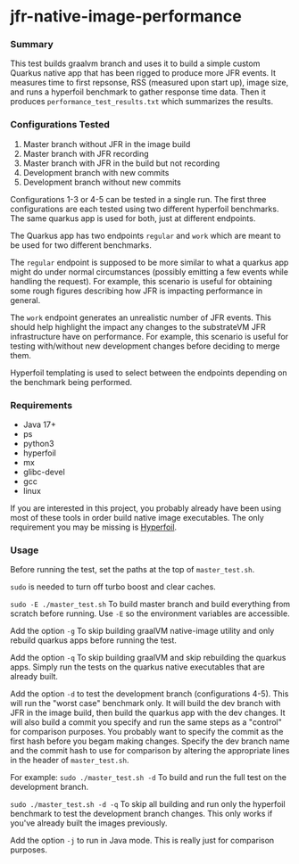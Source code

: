 # jfr-native-image-performance

### Summary
This test builds graalvm branch and uses it to build a simple custom Quarkus native app that has been rigged to produce more JFR events. It measures time to first repsonse, RSS (measured upon start up), image size, and runs a hyperfoil benchmark to gather response time data. Then it produces `performance_test_results.txt` which summarizes the results. 

### Configurations Tested

1. Master branch without JFR in the image build
2. Master branch with JFR recording 
3. Master branch with JFR in the build but not recording
4. Development branch with new commits
5. Development branch without new commits

Configurations 1-3 or 4-5 can be tested in a single run. The first three configurations are each tested using two different hyperfoil benchmarks. The same quarkus app is used for both, just at different endpoints.

The Quarkus app has two endpoints `regular` and `work` which are meant to be used for two different benchmarks. 

The `regular` endpoint is supposed to be more similar to what a quarkus app might do under normal circumstances (possibly emitting a few events while handling the request). For example, this scenario is useful for obtaining some rough figures describing how JFR is impacting performance in general. 

The `work` endpoint generates an unrealistic number of JFR events. This should help highlight the impact any changes to the substrateVM JFR infrastructure have on performance. For example, this scenario is useful for testing with/without new development changes before deciding to merge them.

Hyperfoil templating is used to select between the endpoints depending on the benchmark being performed.

### Requirements

- Java 17+
- ps
- python3
- hyperfoil
- mx
- glibc-devel
- gcc
- linux

If you are interested in this project, you probably already have been using most of these tools in order build native image executables. The only requirement you may be missing is [Hyperfoil](https://hyperfoil.io/).

### Usage
Before running the test, set the paths at the top of `master_test.sh`.

`sudo` is needed to turn off turbo boost and clear caches. 

`sudo -E ./master_test.sh`  To build master branch and build everything from scratch before running. Use `-E` so the environment variables are accessible. 

Add the option `-g` To skip building graalVM native-image utility and only rebuild quarkus apps before running the test.

Add the option `-q` To skip building graalVM and skip rebuilding the quarkus apps. Simply run the tests on the quarkus native executables that are already built.

Add the option `-d` to test the development branch (configurations 4-5). This will run the "worst case" benchmark only. It will build the dev branch with JFR in the image build, then build the quarkus app with the dev changes. It will also build a commit you specify and run the same steps as a "control" for comparison purposes. You probably want to specify the commit as the first hash before you begam making changes. Specify the dev branch name and the commit hash to use for comparison by altering the appropriate lines in the header of `master_test.sh`. 

For example:
`sudo ./master_test.sh -d` To build and run the full test on the development branch.

`sudo ./master_test.sh -d -q` To skip all building and run only the hyperfoil benchmark to test the development branch changes. This only works if you've already built the images previously.

Add the option `-j` to run in Java mode. This is really just for comparison purposes.